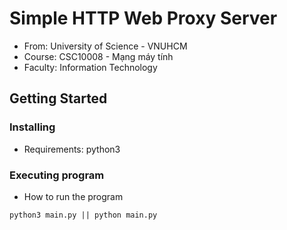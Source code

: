 # Simple HTTP Web Proxy Server
* From: University of Science - VNUHCM
* Course: CSC10008 - Mạng máy tính 
* Faculty: Information Technology
## Getting Started
### Installing
* Requirements: python3
### Executing program
* How to run the program
```
python3 main.py || python main.py
```

